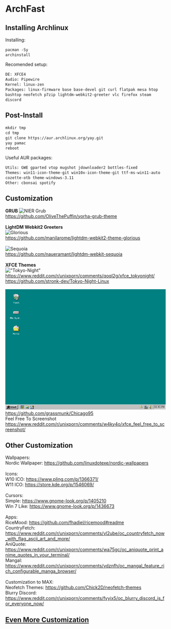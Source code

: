 # ArchFast
## Installing Archlinux
Installing:
```
pacman -Sy
archinstall
```
Recomended setup:
```
DE: XFCE4
Audio: Pipewire
Kernel: linux-zen
Packages: linux-firmware base base-devel git curl flatpak mesa htop bashtop neofetch p7zip lightdm-webkit2-greeter vlc firefox steam discord 
```
## Post-Install
```
mkdir tmp
cd tmp
git clone https://aur.archlinux.org/yay.git
yay pamac
reboot
```
Useful AUR packages:
```
Utils: GWE gparted vtop mugshot jdownloader2 bottles-fixed
Themes: win11-icon-theme-git win10x-icon-theme-git ttf-ms-win11-auto cozette-otb theme-windows-3.11 
Other: cbonsai spotify
```
## Customization
**GRUB**
![NIER Grub](https://github.com/OliveThePuffin/yorha-grub-theme/raw/master/preview.png)
<br/>https://github.com/OliveThePuffin/yorha-grub-theme
<br/><br/>**LightDM Webkit2 Greeters**
<br/>![Glorious](https://github.com/manilarome/lightdm-webkit2-theme-glorious/blob/master/glorious.gif)
<br/>https://github.com/manilarome/lightdm-webkit2-theme-glorious
<br/><br/>![Sequoia](https://camo.githubusercontent.com/d385b92a4229d4018f9d892fb90b28a467278543c0f935fa4c44f137863d4643/687474703a2f2f692e696d6775722e636f6d2f3856494846577a2e706e67)
<br/>https://github.com/naueramant/lightdm-webkit-sequoia
<br/><br/>**XFCE Themes**
<br/>!["Tokyo-Night"](https://i.redd.it/lk6a7jucx6y71.jpg)
<br/>https://www.reddit.com/r/unixporn/comments/qoql2g/xfce_tokyonight/
<br/>https://github.com/stronk-dev/Tokyo-Night-Linux
<br/><br/>![Chicago95](https://github.com/grassmunk/Chicago95/raw/master/Screenshots/Chicago95_Desktop.png)
<br/>https://github.com/grassmunk/Chicago95
<br/>Feel Free To Screenshot
<br/>https://www.reddit.com/r/unixporn/comments/w4ky4o/xfce_feel_free_to_screenshot/

## Other Customization
Wallpapers:
<br/>Nordic Wallpaper: https://github.com/linuxdotexe/nordic-wallpapers
<br/><br/>Icons:
<br/>W10 ICO: https://www.pling.com/p/1366371/
<br/>W11 ICO: https://store.kde.org/p/1546069/
<br/><br/>Cursors:
<br/>Simple: https://www.gnome-look.org/p/1405210
<br/>Win 7 Like: https://www.gnome-look.org/p/1436673
<br/><br/>Apps:
<br/>RiceMood: https://github.com/fhadiel/ricemood#readme
<br/>CountryFetch: https://www.reddit.com/r/unixporn/comments/vl2ube/oc_countryfetch_now_with_flag_ascii_art_and_more/
<br/>AniQuote: https://www.reddit.com/r/unixporn/comments/wa75gc/oc_aniquote_print_anime_quotes_in_your_terminal/
<br/>Mangal: https://www.reddit.com/r/unixporn/comments/vdznfh/oc_mangal_feature_rich_configurable_manga_browser/
<br/><br/>Customization to MAX:
<br/>Neofetch Themes: https://github.com/Chick2D/neofetch-themes
<br/>Blurry Discord: https://www.reddit.com/r/unixporn/comments/fvyix5/oc_blurry_discord_is_for_everyone_now/
## [Even More Customization](https://www.reddit.com/r/unixporn)
